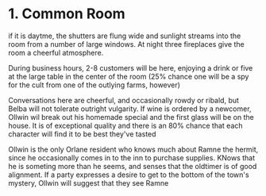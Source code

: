 # 1. Common Room

if it is daytme, the shutters are flung wide and sunlight streams into the
room from a number of large windows.
At night three fireplaces give the room a cheerful atmosphere.

During business hours, 2-8 customers will be here, enjoying a drink
or five at the large table in the center of the room (25% chance one will
be a spy for the cult from one of the outlying farms, however)

Conversations here are cheerful, and occasionally rowdy or ribald, but Belba
will not tolerate outright vulgarity.  If wine is ordered by a newcomer,
Ollwin wil break out his homemade special and the first glass will be on
the house.  It is of exceptional quality and there is an 80% chance that
each character will find it to be best they've tasted

Ollwin is the only Orlane resident who knows much about Ramne the hermit, since
he occasionally comes in to the inn to purchase supplies.  KNows that he
is someting more than he seems, and senses that the oldtimer is of good
alignment. If a party expresses a desire to get to the bottom of the town's
mystery, Ollwin will suggest that they see Ramne
